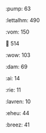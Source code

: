 :pump: 63

:lettalhm: 490

:vom: 150

😬 514

:wow: 103

:dam: 69

:ai: 14

:rie: 11

:lavren: 10

:eheu: 44

:breez: 41

